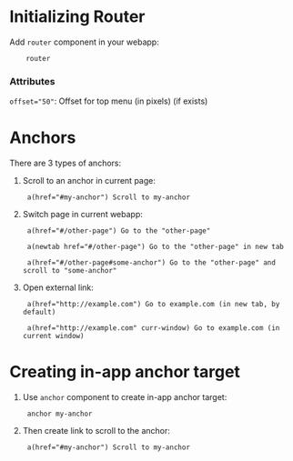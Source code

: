 # Initializing Router

Add `router` component in your webapp:

        router

### Attributes

`offset="50"`: Offset for top menu (in pixels) (if exists)

# Anchors

There are 3 types of anchors:

1. Scroll to an anchor in current page:

        a(href="#my-anchor") Scroll to my-anchor

2. Switch page in current webapp:

        a(href="#/other-page") Go to the "other-page"

        a(newtab href="#/other-page") Go to the "other-page" in new tab

        a(href="#/other-page#some-anchor") Go to the "other-page" and scroll to "some-anchor"

3. Open external link:

        a(href="http://example.com") Go to example.com (in new tab, by default)

        a(href="http://example.com" curr-window) Go to example.com (in current window)

# Creating in-app anchor target

1. Use `anchor` component to create in-app anchor target:

        anchor my-anchor

2. Then create link to scroll to the anchor:

        a(href="#my-anchor") Scroll to my-anchor
